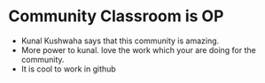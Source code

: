 # Community Classroom is OP

- Kunal Kushwaha says that this community is amazing.
- More power to kunal. love the work which your are doing for the community.
- It is cool to work in github

